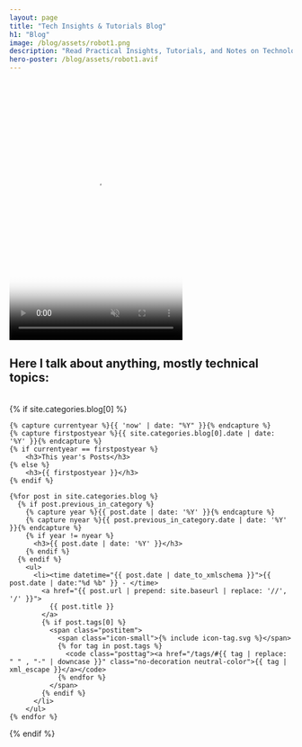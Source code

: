 ```yaml
---
layout: page
title: "Tech Insights & Tutorials Blog"
h1: "Blog"
image: /blog/assets/robot1.png
description: "Read Practical Insights, Tutorials, and Notes on Technology, Cybersecurity, Personal Growth, and More from the Diaries of a Modern Ninja."
hero-poster: /blog/assets/robot1.avif
---
```


<!-- 
  Using AVIF poster only:
  - ~95% of users see the poster correctly (modern browsers).
  - Older browsers that don't support AVIF just see a blank before playback.
  - Video still plays fine, so UX impact is minimal.
-->
<video autoplay muted loop playsinline width="308" height="462" poster="{{ page.hero-poster }}">
  <source src="/blog/assets/robot1.webm" type="video/webm">
  <source src="/blog/assets/robot1.mp4" type="video/mp4">
</video>

<br>

<h2 class="section-intro no-decoration neutral-color">Here I talk about anything, mostly technical topics:</h2>

<br>
<section>
  {% if site.categories.blog[0] %}

    {% capture currentyear %}{{ 'now' | date: "%Y" }}{% endcapture %}
    {% capture firstpostyear %}{{ site.categories.blog[0].date | date: '%Y' }}{% endcapture %}
    {% if currentyear == firstpostyear %}
        <h3>This year's Posts</h3>
    {% else %}  
        <h3>{{ firstpostyear }}</h3>
    {% endif %}

    {%for post in site.categories.blog %}
      {% if post.previous_in_category %}
        {% capture year %}{{ post.date | date: '%Y' }}{% endcapture %}
        {% capture nyear %}{{ post.previous_in_category.date | date: '%Y' }}{% endcapture %}
        {% if year != nyear %}
          <h3>{{ post.date | date: '%Y' }}</h3>
        {% endif %}
      {% endif %}
        <ul>
          <li><time datetime="{{ post.date | date_to_xmlschema }}">{{ post.date | date:"%d %b" }} - </time>
            <a href="{{ post.url | prepend: site.baseurl | replace: '//', '/' }}">
              {{ post.title }}
            </a>
            {% if post.tags[0] %}
              <span class="postitem">
                <span class="icon-small">{% include icon-tag.svg %}</span>
                {% for tag in post.tags %}
                  <code class="posttag"><a href="/tags/#{{ tag | replace: " " , "-" | downcase }}" class="no-decoration neutral-color">{{ tag | xml_escape }}</a></code>
                {% endfor %}
              </span>
            {% endif %}
          </li>
        </ul>
    {% endfor %}
  {% endif %}
</section>
